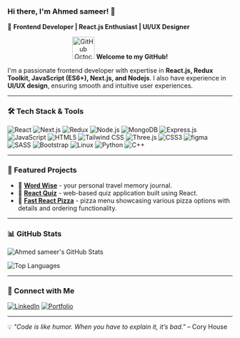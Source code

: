 ### Hi there, I'm Ahmed sameer! 👋

🚀 **Frontend Developer | React.js Enthusiast | UI/UX Designer**

<p align="center">
  <img src="https://media.giphy.com/media/JWuBH9rCO2uZuHBFpm/giphy.gif" width="50" height="50" alt="GitHub Octocat waving">
  <strong>Welcome to my GitHub!</strong>
</p>

I'm a passionate frontend developer with expertise in **React.js, Redux Toolkit, JavaScript (ES6+), Next.js, and Nodejs**. I also have experience in **UI/UX design**, ensuring smooth and intuitive user experiences.

---

### 🛠️ Tech Stack & Tools

![React](https://img.shields.io/badge/React-20232A?style=for-the-badge&logo=react&logoColor=61DAFB)
![Next.js](https://img.shields.io/badge/Next.js-000000?style=for-the-badge&logo=nextdotjs&logoColor=white)
![Redux](https://img.shields.io/badge/Redux-764ABC?style=for-the-badge&logo=redux&logoColor=white)
![Node.js](https://img.shields.io/badge/Node.js-339933?style=for-the-badge&logo=nodedotjs&logoColor=white)
![MongoDB](https://img.shields.io/badge/MongoDB-47A248?style=for-the-badge&logo=mongodb&logoColor=white)
![Express.js](https://img.shields.io/badge/Express.js-000000?style=for-the-badge&logo=express&logoColor=white)
![JavaScript](https://img.shields.io/badge/JavaScript-F7DF1E?style=for-the-badge&logo=javascript&logoColor=black)
![HTML5](https://img.shields.io/badge/HTML5-E34F26?style=for-the-badge&logo=html5&logoColor=white)
![Tailwind CSS](https://img.shields.io/badge/Tailwind%20CSS-06B6D4?style=for-the-badge&logo=tailwindcss&logoColor=white)
![Three.js](https://img.shields.io/badge/Three.js-20232A?style=for-the-badge&logo=threedotjs&logoColor=white)
![CSS3](https://img.shields.io/badge/CSS3-1572B6?style=for-the-badge&logo=css3&logoColor=white)
![figma](https://img.shields.io/badge/figma-000?style=for-the-badge&logo=figma&logoColor=white)
![SASS](https://img.shields.io/badge/SASS-CC6699?style=for-the-badge&logo=sass&logoColor=white)
![Bootstrap](https://img.shields.io/badge/Bootstrap-563D7C?style=for-the-badge&logo=bootstrap&logoColor=white)
![Linux](https://img.shields.io/badge/Linux-FCC624?style=for-the-badge&logo=linux&logoColor=black)
![Python](https://img.shields.io/badge/Python-3776AB?style=for-the-badge&logo=python&logoColor=white)
![C++](https://img.shields.io/badge/C%2B%2B-00599C?style=for-the-badge&logo=c%2B%2B&logoColor=white)

---

### 📌 Featured Projects

- 🔹 **[Word Wise](https://github.com/ZBl0ody/World-Wise)** - your personal travel memory journal.
- 🔹 **[React Quiz](https://github.com/ZBl0ody/React-Quiz)** -  web-based quiz application built using React.
- 🔹 **[Fast React Pizza](https://github.com/ZBl0ody/Fast-React-Pizza)** - pizza menu showcasing various pizza options with details and ordering functionality.


---

### 📊 GitHub Stats

![Ahmed sameer's GitHub Stats](https://github-readme-stats.vercel.app/api?username=ZBl0ody&show_icons=true&theme=radical)

![Top Languages](https://github-readme-stats.vercel.app/api/top-langs/?username=ZBl0ody&layout=compact&theme=radical)

---

### 🔗 Connect with Me

[![LinkedIn](https://img.shields.io/badge/LinkedIn-0A66C2?style=for-the-badge&logo=linkedin&logoColor=white)](https://www.linkedin.com/in/ahmed-sameer-abdon-b99156280/)
[![Portfolio](https://img.shields.io/badge/Portfolio-000000?style=for-the-badge&logo=firefox&logoColor=white)](https://www.behance.net/k824)

---

💡 *"Code is like humor. When you have to explain it, it’s bad."* – Cory House
